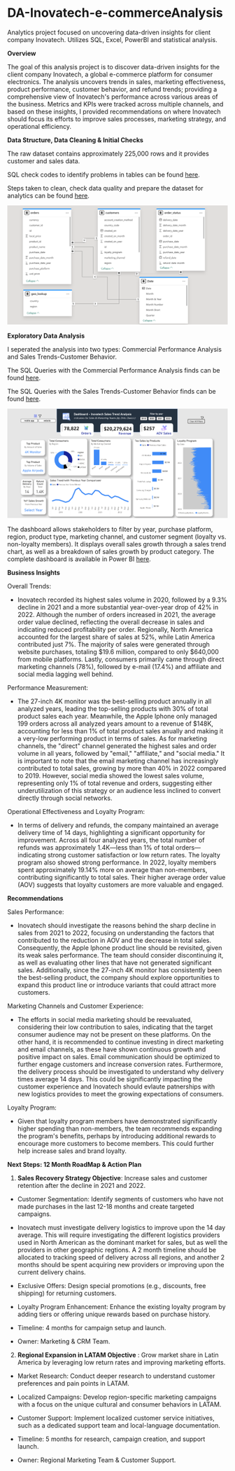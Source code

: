 # DA-Inovatech-e-commerceAnalysis
Analytics project focused on uncovering data-driven insights for client company Inovatech. Utilizes SQL, Excel, PowerBI and statistical analysis.

**Overview**

The goal of this analysis project is to discover data-driven insights for the client company Inovatech, a global e-commerce platform for consumer electronics. The analysis uncovers trends in sales, marketing effectiveness, product performance, customer behavior, and refund trends; providing a comprehensive view of Inovatech's performance across various areas of the business. Metrics and KPIs were tracked across multiple channels, and based on these insights, I provided recommendations on where Inovatech should focus its efforts to improve sales processes, marketing strategy, and operational efficiency.

**Data Structure, Data Cleaning & Initial Checks** 

The raw dataset contains approximately 225,000 rows and it provides customer and sales data. 

SQL check codes to identify problems in tables can be found [here](SQL_Inovatech_Data_Checks). 

Steps taken to clean, check data quality and prepare the dataset for analytics can be found [here](Inova_Issue_Log.xlsx). 

![image alt](https://github.com/ZivkoDanicic/DA-Inovatech-e-commerceAnalysis/blob/main/Inova_Data_Structure.png?raw=true)

**Exploratory Data Analysis** 

I seperated the analysis into two types: Commercial Performance Analysis and Sales Trends-Customer Behavior.

The SQL Queries with the Commercial Performance Analysis finds can be found [here](SQL_Inovatech_Commercial_Analysis).

The SQL Queries with the Sales Trends-Customer Behavior finds can be found [here](SQL_Inovatech_Sales_Trends).

![image alt](Dashboard.png)

The dashboard allows stakeholders to filter by year, purchase platform, region, product type, marketing channel, and customer segment (loyalty vs. non-loyalty members). It displays overall sales growth through a sales trend chart, as well as a breakdown of sales growth by product category. The complete dashboard is available in Power BI  [here](https://app.powerbi.com/view?r=eyJrIjoiMWQxYjZjMzQtOWMyOC00ZDhhLThhYjMtYzY1NTA2M2MzNWUwIiwidCI6ImE2NmM3ZDYzLWRmMWItNGYxNS05NzVmLWJlYmM2NDM1ZjZhOSJ9). 


**Business Insights**

Overall Trends:

* Inovatech recorded its highest sales volume in 2020, followed by a 9.3% decline in 2021 and a more substantial year-over-year drop of 42% in 2022. Although the number of orders increased in 2021, the average order value declined, reflecting the overall decrease in sales and indicating reduced profitability per order. Regionally, North America accounted for the largest share of sales at 52%, while Latin America contributed just 7%. The majority of sales were generated through website purchases, totaling $19.6 million, compared to only $640,000 from mobile platforms. Lastly, consumers primarily came through direct marketing channels (78%), followed by e-mail (17.4%) and affiliate and social media lagging well behind. 

Performance Measurement:

* The 27-inch 4K monitor was the best-selling product annually in all analyzed years, leading the top-selling products with 30% of total product sales each year. Meanwhile, the Apple Iphone only managed 199 orders across all analyzed years amount to a revenue of $148K, accounting for less than 1% of total product sales anually and making it a very-low performing product in terms of sales. As for marketing channels, the "direct" channel generated the highest sales and order volume in all years, followed by "email," "affiliate," and "social media." It is important to note that the email marketing channel has increasingly contributed to total sales, growing by more than 40% in 2022 compared to 2019. However, social media showed the lowest sales volume, representing only 1% of total revenue and orders, suggesting either underutilization of this strategy or an audience less inclined to convert directly through social networks.

Operational Effectiveness and Loyalty Program:

* In terms of delivery and refunds, the company maintained an average delivery time of 14 days, highlighting a significant opportunity for improvement. Across all four analyzed years, the total number of refunds was approximately 1.4K—less than 1% of total orders—indicating strong customer satisfaction or low return rates. The loyalty program also showed strong performance. In 2022, loyalty members spent approximately 19.14% more on average than non-members, contributing significantly to total sales. Their higher average order value (AOV) suggests that loyalty customers are more valuable and engaged.

**Recommendations**

Sales Performance:

* Inovatech should investigate the reasons behind the sharp decline in sales from 2021 to 2022, focusing on understanding the factors that contributed to the reduction in AOV and the decrease in total sales. Consequently, the Apple Iphone product line should be revisited, given its weak sales performance. The team should consider discontinuing it, as well as evaluating other lines that have not generated significant sales. Additionally, since the 27-inch 4K monitor has consistently been the best-selling product, the company should explore opportunities to expand this product line or introduce variants that could attract more customers.

Marketing Channels and Customer Experience:

* The efforts in social media marketing should be reevaluated, considering their low contribution to sales, indicating that the target consumer audience may not be present on these platforms. On the other hand, it is recommended to continue investing in direct marketing and email channels, as these have shown continuous growth and positive impact on sales. Email communication should be optimized to further engage customers and increase conversion rates. Furthermore, the delivery process should be investigated to understand why delivery times average 14 days. This could be significantly impacting the customer experience and Inovatech should evlaute patnerships with new logistics provides to meet the growing expectations of consumers. 

Loyalty Program:

* Given that loyalty program members have demonstrated significantly higher spending than non-members, the team recommends expanding the program's benefits, perhaps by introducing additional rewards to encourage more customers to become members. This could further help increase sales and brand loyalty.


**Next Steps: 12 Month RoadMap & Action Plan**

1. **Sales Recovery Strategy Objective**: Increase sales and customer retention after the decline in 2021 and 2022.

* Customer Segmentation: Identify segments of customers who have not made purchases in the last 12-18 months and create targeted campaigns.

* Inovatech must investigate delivery logistics to improve upon the 14 day average. This will require investigating the different logistics providers used in North American as the dominant market for sales, but as well the providers in other geographic regtions. A 2 month timeline should be allocated to tracking speed of delivery across all regions, and another 2 months should be spent acquiring new providers or improving upon the current delivery chains. 

* Exclusive Offers: Design special promotions (e.g., discounts, free shipping) for returning customers.

* Loyalty Program Enhancement: Enhance the existing loyalty program by adding tiers or offering unique rewards based on purchase history.
* Timeline: 4 months for campaign setup and launch.
* Owner: Marketing & CRM Team.


2. **Regional Expansion in LATAM Objective** : Grow market share in Latin America by leveraging low return rates and improving marketing efforts.

* Market Research: Conduct deeper research to understand customer preferences and pain points in LATAM.

* Localized Campaigns: Develop region-specific marketing campaigns with a focus on the unique cultural and consumer behaviors in LATAM.

* Customer Support: Implement localized customer service initiatives, such as a dedicated support team and local-language documentation.

* Timeline: 5 months for research, campaign creation, and support launch.

* Owner: Regional Marketing Team & Customer Support.
